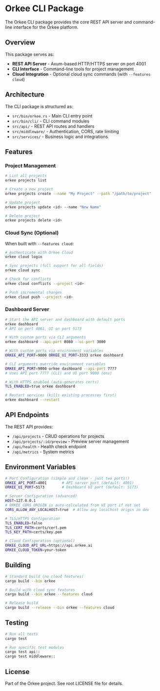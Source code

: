 # Orkee CLI Package

The Orkee CLI package provides the core REST API server and command-line interface for the Orkee platform.

## Overview

This package serves as:
- **REST API Server** - Axum-based HTTP/HTTPS server on port 4001
- **CLI Interface** - Command-line tools for project management
- **Cloud Integration** - Optional cloud sync commands (with `--features cloud`)

## Architecture

The CLI package is structured as:
- `src/bin/orkee.rs` - Main CLI entry point
- `src/bin/cli/` - CLI command modules
- `src/api/` - REST API routes and handlers
- `src/middleware/` - Authentication, CORS, rate limiting
- `src/services/` - Business logic and integrations

## Features

### Project Management
```bash
# List all projects
orkee projects list

# Create a new project
orkee projects create --name "My Project" --path "/path/to/project"

# Update project
orkee projects update <id> --name "New Name"

# Delete project
orkee projects delete <id>
```

### Cloud Sync (Optional)
When built with `--features cloud`:
```bash
# Authenticate with Orkee Cloud
orkee cloud login

# Sync projects (full support for all fields)
orkee cloud sync

# Check for conflicts
orkee cloud conflicts --project <id>

# Push incremental changes
orkee cloud push --project <id>
```

### Dashboard Server
```bash
# Start the API server and dashboard with default ports
orkee dashboard
# API on port 4001, UI on port 5173

# With custom ports via CLI arguments
orkee dashboard --api-port 8080 --ui-port 3000

# With custom ports via environment variables
ORKEE_API_PORT=9000 ORKEE_UI_PORT=3333 orkee dashboard

# CLI arguments override environment variables
ORKEE_API_PORT=9000 orkee dashboard --api-port 7777
# Uses API port 7777 (CLI) and UI port 9000 (env)

# With HTTPS enabled (auto-generates certs)
TLS_ENABLED=true orkee dashboard

# Restart services (kills existing processes first)
orkee dashboard --restart
```

## API Endpoints

The REST API provides:
- `/api/projects` - CRUD operations for projects
- `/api/projects/:id/preview` - Preview server management
- `/api/health` - Health check endpoint
- `/api/metrics` - System metrics

## Environment Variables

```bash
# Port Configuration (simple and clean - just two ports!)
ORKEE_API_PORT=4001       # API server port (default: 4001)
ORKEE_UI_PORT=5173        # Dashboard UI port (default: 5173)

# Server Configuration (advanced)
HOST=127.0.0.1
# ORKEE_CORS_ORIGIN is auto-calculated from UI port if not set
CORS_ALLOW_ANY_LOCALHOST=true  # Allow any localhost origin in dev

# TLS/HTTPS Configuration
TLS_ENABLED=false
TLS_CERT_PATH=certs/cert.pem
TLS_KEY_PATH=certs/key.pem

# Cloud Configuration (optional)
ORKEE_CLOUD_API_URL=https://api.orkee.ai
ORKEE_CLOUD_TOKEN=your-token
```

## Building

```bash
# Standard build (no cloud features)
cargo build --bin orkee

# Build with cloud sync features
cargo build --bin orkee --features cloud

# Release build
cargo build --release --bin orkee --features cloud
```

## Testing

```bash
# Run all tests
cargo test

# Run specific test modules
cargo test api::
cargo test middleware::
```

## License

Part of the Orkee project. See root LICENSE file for details.
